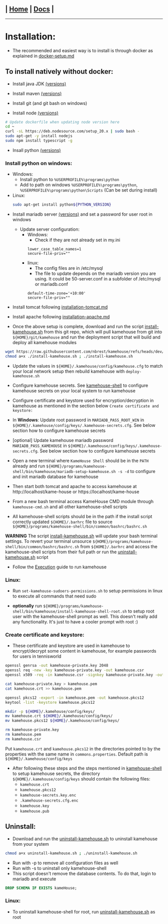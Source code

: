 | [Home](/README.md) | [Docs](/docs/README.md) |
---------------------------------------------------------------

*********************

# Installation:

* The recommended and easiest way is to install is through docker as explained in [docker-setup.md](/docs/docker/docker-setup.md)

## To install natively without docker:

* Install java JDK [(versions)](/docs/versions/versions.md)

* Install maven [(versions)](/docs/versions/versions.md)

* Install git (and git bash on windows)

* Install node [(versions)](/docs/versions/versions.md) 
```sh
# Update dockerfile when updating node version here
cd ~
curl -sL https://deb.nodesource.com/setup_20.x | sudo bash -
sudo apt-get -y install nodejs
sudo npm install typescript -g
```

* Insall python [(versions)](/docs/versions/versions.md) 
### Install python on windows:

  - Windows:
    - Install python to `%USERPROFILE%\programs\python`
    - Add to path on windows `%USERPROFILE%\programs\python`, `%USERPROFILE%\programs\python\Scripts` (Can be set during install)
  - Linux:
    ```sh
    sudo apt-get install python${PYTHON_VERSION}
    ```

* Install mariadb server [(versions)](/docs/versions/versions.md) and set a password for user root in windows

  - Update server configuration:
    - Windows:
      - Check if they are not already set in my.ini
      ```
      lower_case_table_names=1
      secure-file-priv=""
      ```
    - linux:
      - The config files are in /etc/mysql
      - The file to update depends on the mariadb version you are using. It could be 50-server.conf in a subfolder of /etc/mysql or mariadb.conf 
      ```
      default-time-zone='+10:00'
      secure-file-priv=""
      ```

* Install tomcat following [installation-tomcat.md](/docs/installation/installation-tomcat.md)

* Install apache following [installation-apache.md](/docs/installation/installation-apache.md)

* Once the above setup is complete, download and run the script [install-kamehouse.sh](/scripts/install-kamehouse.sh) from this git repo, which will pull kamehouse from git into `${HOME}/git/kamehouse` and run the deployment script that will build and deploy all kamehouse modules
```sh
wget https://raw.githubusercontent.com/nbrest/kamehouse/refs/heads/dev/scripts/install-kamehouse.sh
chmod a+x ./install-kamehouse.sh ; ./install-kamehouse.sh
```

* Update the values in `${HOME}/.kamehouse/config/kamehouse.cfg` to match your local network setup then rebuild kamehouse with `deploy-kamehouse.sh`

* Configure kamehouse secrets. See [kamehouse-shell](/kamehouse-shell/README.md) to configure kamehouse secrets on your local system to run kamehouse

* Configure certificate and keystore used for encryption/decryption in kamehouse as mentioned in the section below `Create certificate and keystore:`

* In **Windows**: Update root password in `MARIADB_PASS_ROOT_WIN` in `${HOME}/.kamehouse/config/keys/.kamehouse-secrets.cfg`. See below section how to configure kamehouse secrets 

* [optional] Update kamehouse mariadb password `MARIADB_PASS_KAMEHOUSE` in `${HOME}/.kamehouse/config/keys/.kamehouse-secrets.cfg`. See below section how to configure kamehouse secrets 

* Open a new terminal where `KameHouse Shell` should be in the `PATH` already and run `${HOME}/programs/kamehouse-shell/bin/kamehouse/mariadb-setup-kamehouse.sh -s -d` to configure and init mariadb database for kamehouse

* Then start both tomcat and apache to access kamehouse at http://localhost/kame-house or https://localhost/kame-house

* From a new bash terminal access KameHouse CMD module through `kamehouse-cmd.sh` and all other kamehouse-shell scripts

* All kamehouse-shell scripts should be in the path if the install script correctly updated `${HOME}/.barhrc` file to source `${HOME}/programs/kamehouse-shell/bin/common/bashrc/bashrc.sh`

**WARNING**
The script [install-kamehouse.sh](/scripts/install-kamehouse.sh) will update your bash terminal settings. To revert your terminal unsource `${HOME}/programs/kamehouse-shell/bin/common/bashrc/bashrc.sh` from `${HOME}/.barhrc` and access the kamehouse-shell scripts from their full path or run the [uninstall-kamehouse.sh](/scripts/uninstall-kamehouse.sh) script

* Follow the [Execution](/docs/execution/execution.md) guide to run kamehouse

### Linux:

* Run `set-kamehouse-sudoers-permissions.sh` to setup permissions in linux to execute all commands that need sudo

* **optionally** run `${HOME}/programs/kamehouse-shell/bin/kamehouse/install-kamehouse-shell-root.sh` to setup root user with the kamehouse-shell prompt as well. This doesn't really add any functionality. It's just to have a cooler prompt with root :)

### Create certificate and keystore:

- These certificate and keystore are used in kamehouse to encrypt/decrypt some content in kamehouse, for example passwords for users in tennisworld

```sh
openssl genrsa -out kamehouse-private.key 2048
openssl req -new -key kamehouse-private.key -out kamehouse.csr
openssl x509 -req -in kamehouse.csr -signkey kamehouse-private.key -out kamehouse.crt

cat kamehouse-private.key > kamehouse.pem
cat kamehouse.crt >> kamehouse.pem 

openssl pkcs12 -export -in kamehouse.pem -out kamehouse.pkcs12
keytool -list -keystore kamehouse.pkcs12

mkdir -p ${HOME}/.kamehouse/config/keys/
mv kamehouse.crt ${HOME}/.kamehouse/config/keys/
mv kamehouse.pkcs12 ${HOME}/.kamehouse/config/keys/

rm kamehouse-private.key 
rm kamehouse.pem 
rm kamehouse.csr
```

Put `kamehouse.crt` and `kamehouse.pkcs12` in the directories pointed to by the properties with the same name in `commons.properties`. Default path is `${HOME}/.kamehouse/config/keys`

- After following these steps and the steps mentioned in [kamehouse-shell](/kamehouse-shell/README.md) to setup kamehouse secrets, the directory `${HOME}/.kamehouse/config/keys` should contain the following files:
    - `kamehouse.crt`
    - `kamehouse.pkcs12`
    - `kamehouse-secrets.key.enc`
    - `.kamehouse-secrets.cfg.enc`
    - `kamehouse.key`
    - `kamehouse.pub`

## Uninstall:

- Download and run the [uninstall-kamehouse.sh](/scripts/uninstall-kamehouse.sh) to uninstall kamehouse from your system
```sh
chmod a+x uninstall-kamehouse.sh ; ./uninstall-kamehouse.sh
```
- Run with -p to remove all configuration files as well
- Run with -s to uninstall only kamehouse-shell
- This script doesn't remove the database contents. To do that, login to mariadb and execute 
```sql
DROP SCHEMA IF EXISTS kameHouse;
```

### Linux:

* To uninstall kamehouse-shell for root, run [uninstall-kamehouse.sh](/scripts/uninstall-kamehouse.sh) as root
